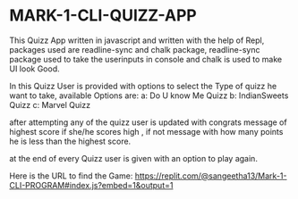 # MARK-1-CLI-QUIZZ-APP 

This Quizz App written in javascript and written with the help of Repl, packages used are readline-sync and chalk package, readline-sync package used to take the userinputs in console and chalk is used to make UI look Good.

In this Quizz User is provided with options to select the Type of quizz he want to take, available Options are:
    a: Do U know Me Quizz
    b: IndianSweets Quizz
    c: Marvel Quizz

after attempting any of the quizz user is updated with congrats message of highest score if she/he scores high , if not message with how many points he is less than the highest score.

at the end of every Quizz user is given with an option to play again.

Here is the URL to find the Game:
https://replit.com/@sangeetha13/Mark-1-CLI-PROGRAM#index.js?embed=1&output=1
